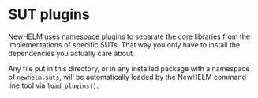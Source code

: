 # SUT plugins

NewHELM uses [namespace plugins](../../docs/plugins.md) to separate the core libraries from the implementations of specific SUTs. That way you only have to install the dependencies you actually care about.

Any file put in this directory, or in any installed package with a namespace of `newhelm.suts`, will be automatically loaded by the NewHELM command line tool via `load_plugins()`.
